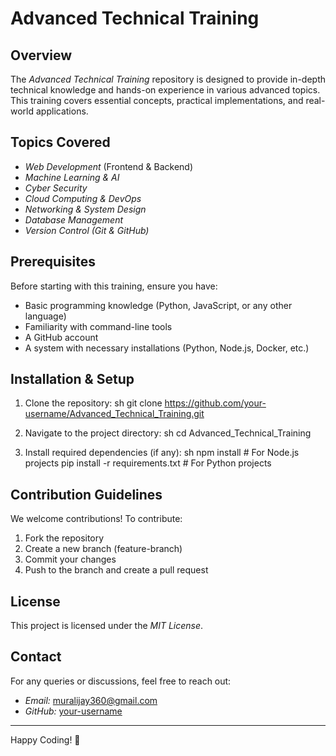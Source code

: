 # Advanced Technical Training

## Overview
The *Advanced Technical Training* repository is designed to provide in-depth technical knowledge and hands-on experience in various advanced topics. This training covers essential concepts, practical implementations, and real-world applications.

## Topics Covered
- *Web Development* (Frontend & Backend)
- *Machine Learning & AI*
- *Cyber Security*
- *Cloud Computing & DevOps*
- *Networking & System Design*
- *Database Management*
- *Version Control (Git & GitHub)*

## Prerequisites
Before starting with this training, ensure you have:
- Basic programming knowledge (Python, JavaScript, or any other language)
- Familiarity with command-line tools
- A GitHub account
- A system with necessary installations (Python, Node.js, Docker, etc.)

## Installation & Setup
1. Clone the repository:
   sh
   git clone https://github.com/your-username/Advanced_Technical_Training.git
   
2. Navigate to the project directory:
   sh
   cd Advanced_Technical_Training
   
3. Install required dependencies (if any):
   sh
   npm install   # For Node.js projects
   pip install -r requirements.txt   # For Python projects
   

## Contribution Guidelines
We welcome contributions! To contribute:
1. Fork the repository
2. Create a new branch (feature-branch)
3. Commit your changes
4. Push to the branch and create a pull request

## License
This project is licensed under the *MIT License*.

## Contact
For any queries or discussions, feel free to reach out:
- *Email:* muralijay360@gmail.com
- *GitHub:* [your-username](https://github.com/murali127)

---
Happy Coding! 🚀